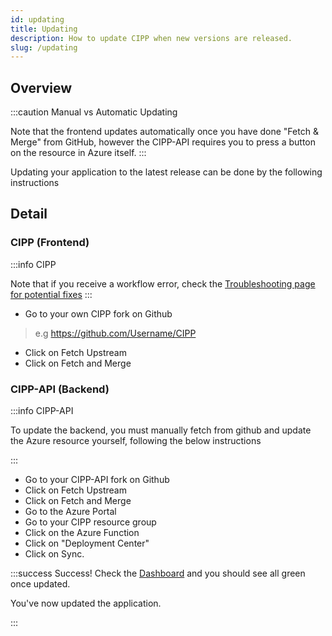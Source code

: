 ```yaml
---
id: updating
title: Updating
description: How to update CIPP when new versions are released.
slug: /updating
---
```


## Overview

:::caution Manual vs Automatic Updating

Note that the frontend updates automatically once you have done "Fetch & Merge" from GitHub, however the CIPP-API requires you to press a button on the resource in Azure itself.
:::

Updating your application to the latest release can be done by the following instructions



## Detail

### CIPP (Frontend)

:::info CIPP

Note that if you receive a workflow error, check the [Troubleshooting page for potential fixes](/troubleshooting)
:::


* Go to your own CIPP fork on Github 

> e.g <https://github.com/Username/CIPP>

* Click on Fetch Upstream
* Click on Fetch and Merge

### CIPP-API (Backend)

:::info CIPP-API

To update the backend, you must manually fetch from github and update the Azure resource yourself, following the below instructions

:::

* Go to your CIPP-API fork on Github
* Click on Fetch Upstream
* Click on Fetch and Merge
* Go to the Azure Portal
* Go to your CIPP resource group
* Click on the Azure Function
* Click on "Deployment Center"
* Click on Sync.

:::success Success!
Check the [Dashboard](/docs/user/usingcipp/dashboard/overview) and you should see all green once updated.

You've now updated the application.

:::
